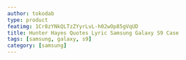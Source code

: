 ```yaml
---
author: tokodab
type: product
featimg: 1Cr8zYNkQLTzZYyrLvL-h02wOp85gVqUD
title: Hunter Hayes Quotes Lyric Samsung Galaxy S9 Case
tags: [samsung, galaxy, s9]
category: [samsung]
---
```

